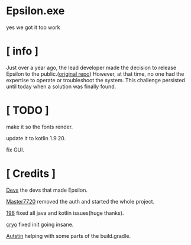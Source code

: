 # Epsilon.exe
yes we got it too work

# [ info ]
Just over a year ago, the lead developer made the decision to release Epsilon to the public.([original repo]([(https://github.com/SpartanB312/Epsilon))) However, at that time, no one had the expertise to operate or troubleshoot the system. This challenge persisted until today when a solution was finally found.

# [ TODO ]

make it so the fonts render.

update it to kotlin 1.9.20.

fix GUI.

# [ Credits ]

[Devs](https://github.com/SpartanB312) the devs that made Epsilon.

[Master7720](https://github.com/master7720) removed the auth and started the whole project.

[198](https://github.com/ta-o666) fixed all java and kotlin issues(huge thanks).

[cryo](https://github.com/CrytoPal) fixed init going insane.

[Autstin](https://github.com/The-Forecaster) helping with some parts of the build.gradle.
